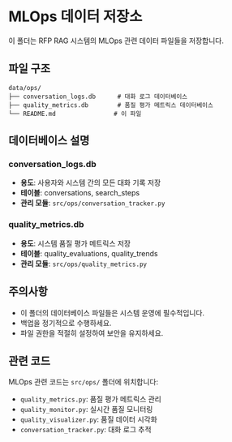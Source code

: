 # MLOps 데이터 저장소

이 폴더는 RFP RAG 시스템의 MLOps 관련 데이터 파일들을 저장합니다.

## 파일 구조

```
data/ops/
├── conversation_logs.db      # 대화 로그 데이터베이스
├── quality_metrics.db        # 품질 평가 메트릭스 데이터베이스
└── README.md                # 이 파일
```

## 데이터베이스 설명

### conversation_logs.db
- **용도**: 사용자와 시스템 간의 모든 대화 기록 저장
- **테이블**: conversations, search_steps
- **관리 모듈**: `src/ops/conversation_tracker.py`

### quality_metrics.db
- **용도**: 시스템 품질 평가 메트릭스 저장
- **테이블**: quality_evaluations, quality_trends
- **관리 모듈**: `src/ops/quality_metrics.py`

## 주의사항

- 이 폴더의 데이터베이스 파일들은 시스템 운영에 필수적입니다.
- 백업을 정기적으로 수행하세요.
- 파일 권한을 적절히 설정하여 보안을 유지하세요.

## 관련 코드

MLOps 관련 코드는 `src/ops/` 폴더에 위치합니다:
- `quality_metrics.py`: 품질 평가 메트릭스 관리
- `quality_monitor.py`: 실시간 품질 모니터링
- `quality_visualizer.py`: 품질 데이터 시각화
- `conversation_tracker.py`: 대화 로그 추적
